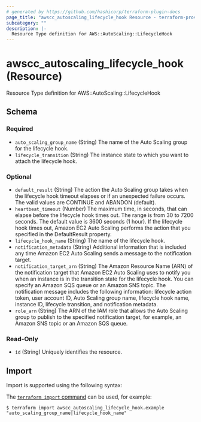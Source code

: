 ```yaml
---
# generated by https://github.com/hashicorp/terraform-plugin-docs
page_title: "awscc_autoscaling_lifecycle_hook Resource - terraform-provider-awscc"
subcategory: ""
description: |-
  Resource Type definition for AWS::AutoScaling::LifecycleHook
---
```


# awscc_autoscaling_lifecycle_hook (Resource)

Resource Type definition for AWS::AutoScaling::LifecycleHook



<!-- schema generated by tfplugindocs -->
## Schema

### Required

- `auto_scaling_group_name` (String) The name of the Auto Scaling group for the lifecycle hook.
- `lifecycle_transition` (String) The instance state to which you want to attach the lifecycle hook.

### Optional

- `default_result` (String) The action the Auto Scaling group takes when the lifecycle hook timeout elapses or if an unexpected failure occurs. The valid values are CONTINUE and ABANDON (default).
- `heartbeat_timeout` (Number) The maximum time, in seconds, that can elapse before the lifecycle hook times out. The range is from 30 to 7200 seconds. The default value is 3600 seconds (1 hour). If the lifecycle hook times out, Amazon EC2 Auto Scaling performs the action that you specified in the DefaultResult property.
- `lifecycle_hook_name` (String) The name of the lifecycle hook.
- `notification_metadata` (String) Additional information that is included any time Amazon EC2 Auto Scaling sends a message to the notification target.
- `notification_target_arn` (String) The Amazon Resource Name (ARN) of the notification target that Amazon EC2 Auto Scaling uses to notify you when an instance is in the transition state for the lifecycle hook. You can specify an Amazon SQS queue or an Amazon SNS topic. The notification message includes the following information: lifecycle action token, user account ID, Auto Scaling group name, lifecycle hook name, instance ID, lifecycle transition, and notification metadata.
- `role_arn` (String) The ARN of the IAM role that allows the Auto Scaling group to publish to the specified notification target, for example, an Amazon SNS topic or an Amazon SQS queue.

### Read-Only

- `id` (String) Uniquely identifies the resource.

## Import

Import is supported using the following syntax:

The [`terraform import` command](https://developer.hashicorp.com/terraform/cli/commands/import) can be used, for example:

```shell
$ terraform import awscc_autoscaling_lifecycle_hook.example "auto_scaling_group_name|lifecycle_hook_name"
```
